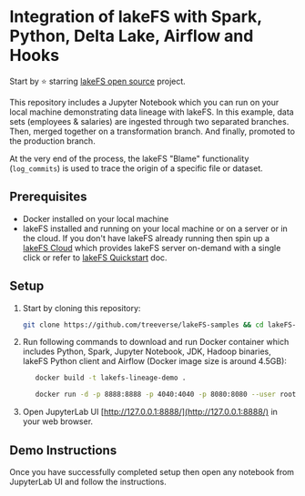 # Integration of lakeFS with Spark, Python, Delta Lake, Airflow and Hooks

Start by ⭐️ starring [lakeFS open source](https://go.lakefs.io/) project.

This repository includes a Jupyter Notebook which you can run on your local machine demonstrating data lineage with lakeFS. 
In this example, data sets (employees & salaries) are ingested through two separated branches. Then, merged together on a transformation 
branch. And finally, promoted to the production branch.

At the very end of the process, the lakeFS "Blame" functionality (``` log_commits ```) is used to trace the origin of a specific
file or dataset.

## Prerequisites
* Docker installed on your local machine
* lakeFS installed and running on your local machine or on a server or in the cloud. If you don't have lakeFS already running then spin up a [lakeFS Cloud](https://lakefs.cloud/) which provides lakeFS server on-demand with a single click or refer to [lakeFS Quickstart](https://docs.lakefs.io/quickstart/) doc.

## Setup

1. Start by cloning this repository:

   ```bash
   git clone https://github.com/treeverse/lakeFS-samples && cd lakeFS-samples/08-data-lineage
   ```

2. Run following commands to download and run Docker container which includes Python, Spark, Jupyter Notebook, JDK, Hadoop binaries, lakeFS Python client and Airflow (Docker image size is around 4.5GB):

   ```bash
      docker build -t lakefs-lineage-demo .

      docker run -d -p 8888:8888 -p 4040:4040 -p 8080:8080 --user root -e GRANT_SUDO=yes -v $PWD:/home/jovyan -v $PWD/jupyter_notebook_config.py:/home/jovyan/.jupyter/jupyter_notebook_config.py --name lakefs-lineage-demo lakefs-lineage-demo
   ```

3. Open JupyterLab UI [http://127.0.0.1:8888/](http://127.0.0.1:8888/) in your web browser.

## Demo Instructions

Once you have successfully completed setup then open any notebook from JupyterLab UI and follow the instructions.

